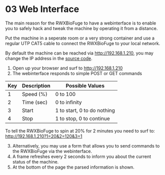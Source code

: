 03 Web Interface
================

The main reason for the RWXBioFuge to have a webinterface is to enable you to safely hack and tweak the machine by operating it from a distance.

Put the machine in a seperate room or a very strong container and use a regular UTP CAT5 cable to connect the RWXBioFuge to your local network.

By default the machine can be reached via http://192.168.1.210, you may change the IP address in the [source code][1].

1. Open up your browser and surf to http://192.168.1.210
2. The webinterface responds to simple POST or GET commands

Key  | Description | Possible Values
---- | ----------- | ---------------
1    | Speed (%)   | 0 to 100
2    | Time (sec)  | 0 to infinity
3    | Start       | 1 to start, 0 to do nothing
4    | Stop        | 1 to stop, 0 to continue

To tell the RWXBioFuge to spin at 20% for 2 minutes you need to surf to: http://192.168.1.210?1=20&2=120&3=1

3. Alternatively, you may use a form that allows you to send commands to the RWXBioFuge via the webinterface.
4. A frame refreshes every 2 seconds to inform you about the current status of the machine.
5. At the bottom of the page the parsed information is shown.

[1]:https://github.com/PieterVanBoheemen/RWXBioFuge/blob/master/ArduinoCode/
